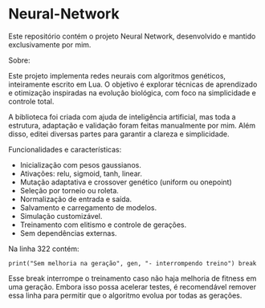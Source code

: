 # Neural-Network

Este repositório contém o projeto Neural Network, desenvolvido e mantido exclusivamente por mim.

Sobre:

Este projeto implementa redes neurais com algoritmos genéticos, inteiramente escrito em Lua. O objetivo é explorar técnicas de aprendizado e otimização inspiradas na evolução biológica, com foco na simplicidade e controle total.

A biblioteca foi criada com ajuda de inteligência artificial, mas toda a estrutura, adaptação e validação foram feitas manualmente por mim. Além disso, editei diversas partes para garantir a clareza e simplicidade.

Funcionalidades e características:

- Inicialização com pesos gaussianos.
- Ativações: relu, sigmoid, tanh, linear.
- Mutação adaptativa e crossover genético (uniform ou onepoint)
- Seleção por torneio ou roleta.
- Normalização de entrada e saída.
- Salvamento e carregamento de modelos.
- Simulação customizável.
- Treinamento com elitismo e controle de gerações.
- Sem dependências externas.

Na linha 322 contém:

`
print("Sem melhoria na geração", gen, "- interrompendo treino")
 break
`

Esse break interrompe o treinamento caso não haja melhoria de fitness em uma geração. Embora isso possa acelerar testes, é recomendável remover essa linha para permitir que o algoritmo evolua por todas as gerações.
